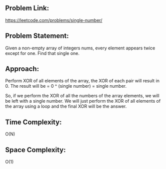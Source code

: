 ## Problem Link:
https://leetcode.com/problems/single-number/

## Problem Statement:
Given a non-empty array of integers nums, every element appears twice except for one. Find that single one.

## Approach:
Perform XOR of all elements of the array, the XOR of each pair will result in 0. The result will be = 
0 ^ (single number) = single number.

So, if we perform the XOR of all the numbers of the array elements, we will be left with a single number.
We will just perform the XOR of all elements of the array using a loop and the final XOR will be the answer.
## Time Complexity:
O(N)

## Space Complexity:
O(1)

